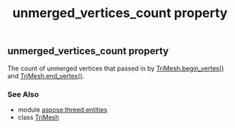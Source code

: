 ﻿---
title: unmerged_vertices_count property
second_title: Aspose.3D for Python via .NET API References
description: 
type: docs
weight: 360
url: /python-net/aspose.threed.entities/trimesh/unmerged_vertices_count/
is_root: false
---

## unmerged_vertices_count property


The count of unmerged vertices that passed in by [TriMesh.begin_vertex()](/3d/python-net/aspose.threed.entities/trimesh/begin_vertex) and [TriMesh.end_vertex()](/3d/python-net/aspose.threed.entities/trimesh/end_vertex).

### See Also
* module [aspose.threed.entities](../../)
* class [TriMesh](/3d/python-net/aspose.threed.entities/trimesh)
